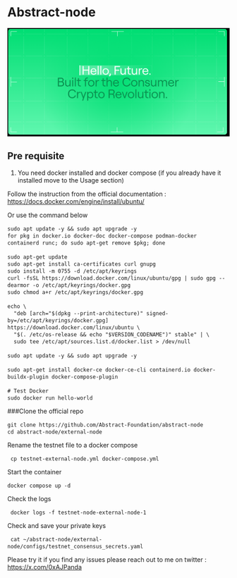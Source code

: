 # Abstract-node

![image](logo.png)

## Pre requisite

1. You need docker installed and docker compose (if you already have it installed move to the Usage section)

Follow the instruction from the official documentation : https://docs.docker.com/engine/install/ubuntu/

Or use the command below

```
sudo apt update -y && sudo apt upgrade -y
for pkg in docker.io docker-doc docker-compose podman-docker containerd runc; do sudo apt-get remove $pkg; done

sudo apt-get update
sudo apt-get install ca-certificates curl gnupg
sudo install -m 0755 -d /etc/apt/keyrings
curl -fsSL https://download.docker.com/linux/ubuntu/gpg | sudo gpg --dearmor -o /etc/apt/keyrings/docker.gpg
sudo chmod a+r /etc/apt/keyrings/docker.gpg

echo \
  "deb [arch="$(dpkg --print-architecture)" signed-by=/etc/apt/keyrings/docker.gpg] https://download.docker.com/linux/ubuntu \
  "$(. /etc/os-release && echo "$VERSION_CODENAME")" stable" | \
  sudo tee /etc/apt/sources.list.d/docker.list > /dev/null

sudo apt update -y && sudo apt upgrade -y

sudo apt-get install docker-ce docker-ce-cli containerd.io docker-buildx-plugin docker-compose-plugin

# Test Docker
sudo docker run hello-world

```


###Clone the official repo

```
git clone https://github.com/Abstract-Foundation/abstract-node
cd abstract-node/external-node
```


Rename the testnet file to a docker compose
```
 cp testnet-external-node.yml docker-compose.yml
```

Start the container
```
docker compose up -d
```

Check the logs 

```
 docker logs -f testnet-node-external-node-1

```

Check and save your private keys
```
 cat ~/abstract-node/external-node/configs/testnet_consensus_secrets.yaml

```


Please try it if you find any issues please reach out to me on twitter : https://x.com/0xAJPanda

